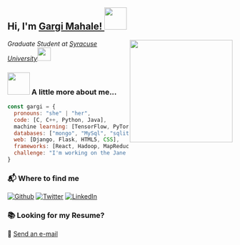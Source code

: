 <h2> Hi, I'm <a href="mailto:gargi.mahale1@gmail.com">Gargi Mahale! </a><img src="https://media.giphy.com/media/VgCDAzcKvsR6OM0uWg/giphy.gif" width="50"></h2>

<img align='right' src="https://media.giphy.com/media/bcKmIWkUMCjVm/giphy.gif" width="230">
<p><em>Graduate Student at <a href="https://www.syracuse.edu/">Syracuse University</a><img src="https://media.giphy.com/media/fYSnHlufseco8Fh93Z/giphy.gif" width="30"></em></p>

### <img src="https://media.giphy.com/media/WUlplcMpOCEmTGBtBW/giphy.gif" width="50"> A little more about me...  

```javascript
const gargi = {
  pronouns: "she" | "her",
  code: [C, C++, Python, Java],
  machine learning: [TensorFlow, PyTorch, Keras, Fastai, Transformers],
  databases: ["mongo", "MySql", "sqlite"],
  web: [Django, Flask, HTML5, CSS],
  frameworks: [React, Hadoop, MapReduce, AWS(EC2, S3), Microsoft Bot Framework],
  challenge: "I'm working on the Jane Street Market Prediction competition on Kaggle"
}
```
### 📬 Where to find me
<p><a href="https://github.com/gargimahale" target="_blank"><img alt="Github" src="https://img.shields.io/badge/GitHub-%2312100E.svg?&style=for-the-badge&logo=Github&logoColor=white" /></a> <a href="https://twitter.com/gargi_mahale" target="_blank"><img alt="Twitter" src="https://img.shields.io/badge/twitter-%231DA1F2.svg?&style=for-the-badge&logo=twitter&logoColor=white" /></a> <a href="https://www.linkedin.com/in/gargimahale/" target="_blank"><img alt="LinkedIn" src="https://img.shields.io/badge/linkedin-%230077B5.svg?&style=for-the-badge&logo=linkedin&logoColor=white" /></a> 
</p>

### 📚 Looking for my Resume?
:e-mail: <a href="mailto:gargi.mahale1@gmail.com">Send an e-mail</a>

